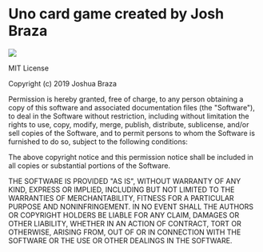 # Uno card game created by Josh Braza
![](https://encrypted-tbn0.gstatic.com/images?q=tbn:ANd9GcQPmGsqMocCsAkoqM3FpvqH7abDSASIqjhJKMfGziZl4mPcFw-x)

MIT License

Copyright (c) 2019 Joshua Braza

Permission is hereby granted, free of charge, to any person obtaining a copy
of this software and associated documentation files (the "Software"), to deal
in the Software without restriction, including without limitation the rights
to use, copy, modify, merge, publish, distribute, sublicense, and/or sell
copies of the Software, and to permit persons to whom the Software is
furnished to do so, subject to the following conditions:

The above copyright notice and this permission notice shall be included in all
copies or substantial portions of the Software.

THE SOFTWARE IS PROVIDED "AS IS", WITHOUT WARRANTY OF ANY KIND, EXPRESS OR
IMPLIED, INCLUDING BUT NOT LIMITED TO THE WARRANTIES OF MERCHANTABILITY,
FITNESS FOR A PARTICULAR PURPOSE AND NONINFRINGEMENT. IN NO EVENT SHALL THE
AUTHORS OR COPYRIGHT HOLDERS BE LIABLE FOR ANY CLAIM, DAMAGES OR OTHER
LIABILITY, WHETHER IN AN ACTION OF CONTRACT, TORT OR OTHERWISE, ARISING FROM,
OUT OF OR IN CONNECTION WITH THE SOFTWARE OR THE USE OR OTHER DEALINGS IN THE
SOFTWARE.
